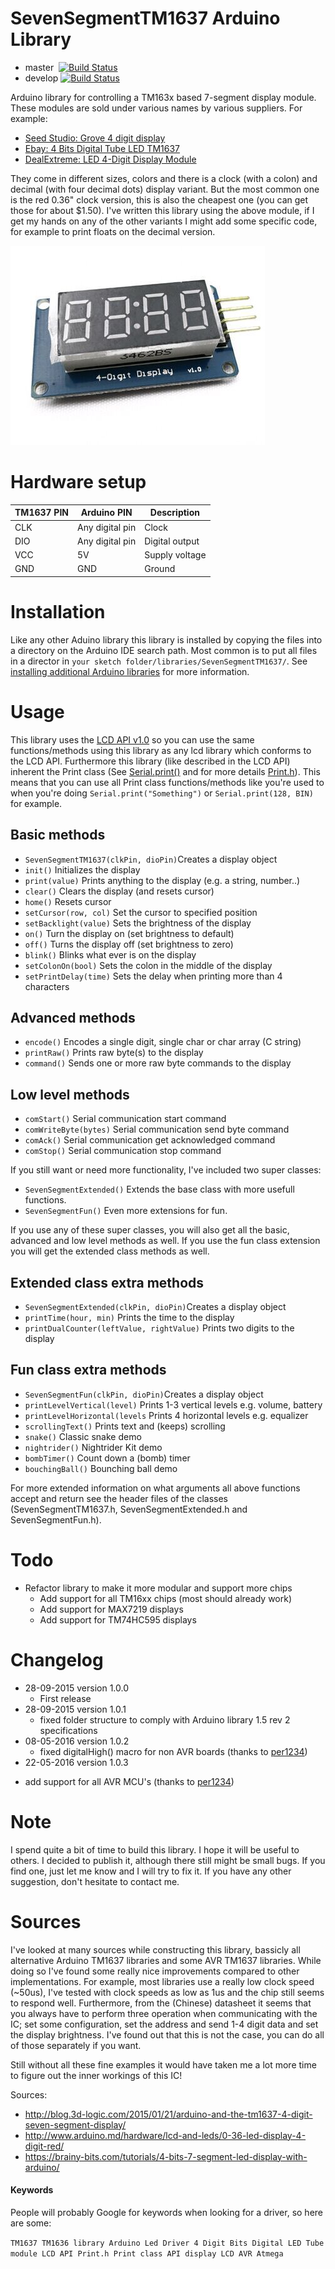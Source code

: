 # SevenSegmentTM1637 Arduino Library

* master&nbsp;&nbsp;[![Build Status](https://travis-ci.org/bremme/arduino-tm1637.svg?branch=master)](https://travis-ci.org/bremme/arduino-tm1637)
* develop&nbsp;[![Build Status](https://travis-ci.org/bremme/arduino-tm1637.svg?branch=develop)](https://travis-ci.org/bremme/arduino-tm1637)


Arduino library for controlling a TM163x based 7-segment display module. These modules are sold under various names by various suppliers. For example:

* [Seed Studio: Grove 4 digit display](http://www.seeedstudio.com/depot/grove-4digit-display-p-1198.html)
* [Ebay: 4 Bits Digital Tube LED TM1637](http://www.ebay.com/sch/i.html?_odkw=4+Bits+Digital+Tube+LED&_osacat=0&_from=R40&_trksid=p2045573.m570.l1313.TR0.TRC0.H0.X4+Bits+Digital+Tube+LED+TM1637.TRS0&_nkw=4+Bits+Digital+Tube+LED+TM1637&_sacat=0)
* [DealExtreme: LED 4-Digit Display Module](http://www.dx.com/s/TM1637)

They come in different sizes, colors and there is a clock (with a colon) and decimal (with four decimal dots) display variant. But the most common one is the red 0.36" clock version, this is also the cheapest one (you can get those for about $1.50). I've written this library using the above module, if I get my hands on any of the other variants I might add some specific code, for example to print floats on the decimal version.

![TM1637](extras/TM1637-4-digit-colon.jpg)

# Hardware setup

| TM1637 PIN | Arduino PIN      | Description         |
|------------|------------------|---------------------|
| CLK        |  Any digital pin | Clock               |
| DIO        |  Any digital pin | Digital output      |
| VCC        |  5V              | Supply voltage      |
| GND        |  GND             | Ground              |


# Installation

Like any other Aduino library this library is installed by copying the files into a directory on the Arduino IDE search path. Most common is to put all files in a director in `your sketch folder/libraries/SevenSegmentTM1637/`. See [installing additional Arduino libraries](https://www.arduino.cc/en/Guide/Libraries) for more information.

# Usage

This library uses the [LCD API v1.0](http://playground.arduino.cc/Code/LCDAPI) so you can use the same functions/methods using this library as any lcd library which conforms to the LCD API. Furthermore this library (like described in the LCD API) inherent the Print class (See [Serial.print()](https://www.arduino.cc/en/Serial/Print) and for more details [Print.h](https://github.com/arduino/Arduino/blob/master/hardware/arduino/avr/cores/arduino/Print.h)). This means that you can use all Print class functions/methods like you're used to when you're doing `Serial.print("Something")` or `Serial.print(128, BIN)` for example.

## Basic methods

* `SevenSegmentTM1637(clkPin, dioPin)`Creates a display object
* `init()`              Initializes the display
* `print(value)`        Prints anything to the display (e.g. a string, number..)
* `clear()`             Clears the display (and resets cursor)
* `home()`              Resets cursor
* `setCursor(row, col)` Set the cursor to specified position
* `setBacklight(value)` Sets the brightness of the display
* `on()`                Turn the display on (set brightness to default)
* `off()`               Turns the display off (set brightness to zero)
* `blink()`             Blinks what ever is on the display
* `setColonOn(bool)`    Sets the colon in the middle of the display
* `setPrintDelay(time)` Sets the delay when printing more than 4 characters

## Advanced methods

* `encode()`    Encodes a single digit, single char or char array (C string)
* `printRaw()`  Prints raw byte(s) to the display
* `command()`   Sends one or more raw byte commands to the display

## Low level methods

* `comStart()`            Serial communication start command
* `comWriteByte(bytes)`   Serial communication send byte command
* `comAck()`              Serial communication get acknowledged command
* `comStop()`             Serial communication stop command

If you still want or need more functionality, I've included two super classes:

* `SevenSegmentExtended()`  Extends the base class with more usefull functions.
* `SevenSegmentFun()`       Even more extensions for fun.

If you use any of these super classes, you will also get all the basic, advanced and low level methods as well. If you use the fun class extension you will get the extended class methods as well.

## Extended class extra methods

* `SevenSegmentExtended(clkPin, dioPin)`Creates a display object
* `printTime(hour, min)`  Prints the time to the display
* `printDualCounter(leftValue, rightValue)` Prints two digits to the display

## Fun class extra methods

* `SevenSegmentFun(clkPin, dioPin)`Creates a display object
* `printLevelVertical(level)`   Prints 1-3 vertical levels e.g. volume, battery
* `printLevelHorizontal(levels` Prints 4 horizontal levels e.g. equalizer
* `scrollingText()`             Prints text and (keeps) scrolling
* `snake()`                     Classic snake demo
* `nightrider()`                Nightrider Kit demo
* `bombTimer()`                 Count down a (bomb) timer
* `bouchingBall()`              Bounching ball demo

For more extended information on what arguments all above functions accept and return see the header files of the classes (SevenSegmentTM1637.h, SevenSegmentExtended.h and SevenSegmentFun.h).

# Todo

* Refactor library to make it more modular and support more chips
  + Add support for all TM16xx chips (most should already work)
  + Add support for MAX7219 displays
  + Add support for TM74HC595 displays

# Changelog

* 28-09-2015 version 1.0.0
	+ First release
* 28-09-2015 version 1.0.1
	+ fixed folder structure to comply with Arduino library 1.5 rev 2 specifications
* 08-05-2016 version 1.0.2
	+ fixed digitalHigh() macro for non AVR boards (thanks to [per1234](https://github.com/per1234))
* 22-05-2016 version 1.0.3
 + add support for all AVR MCU's (thanks to [per1234](https://github.com/per1234))

# Note

I spend quite a bit of time to build this library. I hope it will be useful to others. I decided to publish it, although there still might be small bugs. If you find one, just let me know and I will try to fix it. If you have any other suggestion, don't hesitate to contact me.

# Sources

I've looked at many sources while constructing this library, bassicly all alternative Arduino TM1637 libraries and some AVR TM1637 libraries. While doing so I've found some really nice improvements compared to other implementations. For example, most libraries use a really low clock speed (~50us), I've tested with clock speeds as low as 1us and the chip still seems to respond well. Furthermore, from the (Chinese) datasheet it seems that you always have to perform three operation when communicating with the IC; set some configuration, set the address and send 1-4 digit data and set the display brightness. I've found out that this is not the case, you can do all of those separately if you want.

Still without all these fine examples it would have taken me a lot more time to figure out the inner workings of this IC!

Sources:
* http://blog.3d-logic.com/2015/01/21/arduino-and-the-tm1637-4-digit-seven-segment-display/
* http://www.arduino.md/hardware/lcd-and-leds/0-36-led-display-4-digit-red/
* https://brainy-bits.com/tutorials/4-bits-7-segment-led-display-with-arduino/


#### Keywords

People will probably Google for keywords when looking for a driver, so here are some:

```TM1637 TM1636 library Arduino Led Driver 4 Digit Bits Digital LED Tube module LCD API Print.h Print class API display LCD AVR Atmega```
